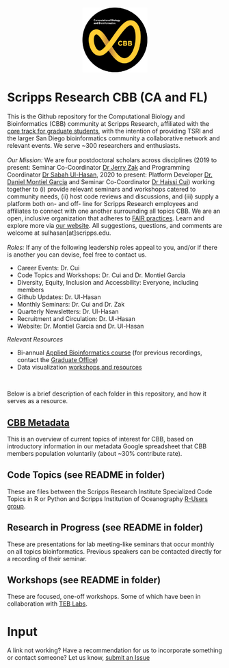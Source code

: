 <p align="center">
  <img src="https://raw.githubusercontent.com/SuLab/TSRI-CBB/main/Images/CBB-logo.png" width="30%">
</p>

# Scripps Research CBB (CA and FL)
This is the Github repository for the Computational Biology and Bioinformatics (CBB) community at Scripps Research, affiliated with the [core track for graduate students](https://education.scripps.edu/graduate/doctoral-program/customizable-curriculum/stbio400-440.html), with the intention of providing TSRI and the larger San Diego bioinformatics community a collaborative network and relevant events. We serve ~300 researchers and enthusiasts.
<br><br>
*Our Mission:* We are four postdoctoral scholars across disciplines (2019 to present: Seminar Co-Coordinator [Dr Jerry Zak](https://github.com/trebbiano) and Programming Coordinator [Dr Sabah Ul-Hasan](https://github.com/sabahzero), 2020 to present: Platform Developer [Dr. Daniel Montiel Garcia](https://github.com/viperdb) and Seminar Co-Coordinator [Dr Haissi Cui](https://github.com/Haissi)) working together to (i) provide relevant seminars and workshops catered to community needs, (ii) host code reviews and discussions, and (iii) supply a platform both on- and off- line for Scripps Research employees and affiliates to connect with one another surrounding all topics CBB. We are an open, inclusive organization that adheres to [FAIR practices](https://www.go-fair.org/fair-principles/). Learn and explore more via [our website](http://viperdb.scripps.edu/cbb/#home). All suggestions, questions, and comments are welcome at sulhasan[at]scripps.edu.
<br><br>
*Roles:* If any of the following leadership roles appeal to you, and/or if there is another you can devise, feel free to contact us.
- Career Events: Dr. Cui
- Code Topics and Workshops: Dr. Cui and Dr. Montiel Garcia 
- Diversity, Equity, Inclusion and Accessbility: Everyone, including members 
- Github Updates: Dr. Ul-Hasan
- Monthly Seminars: Dr. Cui and Dr. Zak
- Quarterly Newsletters: Dr. Ul-Hasan
- Recruitment and Circulation: Dr. Ul-Hasan
- Website: Dr. Montiel Garcia and Dr. Ul-Hasan

*Relevant Resources*<br>
- Bi-annual [Applied Bioinformatics course](https://github.com/SuLab/Applied-Bioinformatics) (for previous recordings, contact the [Graduate Office](https://education.scripps.edu/about/contact/))
- Data visualization [workshops and resources](https://sabahzero.github.io/dataviz/workshops)
<br>

Below is a brief description of each folder in this repository, and how it serves as a resource. 

## [CBB Metadata](https://github.com/SuLab/TSRI-CBB/tree/main/CBB-Metadata)
This is an overview of current topics of interest for CBB, based on introductory information in our metadata Google spreadsheet that CBB members population voluntarily (about ~30% contribute rate).

## Code Topics (see README in folder)
These are files between the Scripps Research Institute Specialized Code Topics in R or Python and Scripps Institution of Oceanography [R-Users group](https://github.com/Open-Data-Science-at-SIO/R-Users-Presentations).

## Research in Progress (see README in folder)
These are presentations for lab meeting-like seminars that occur monthly on all topics bioinformatics. Previous speakers can be contacted directly for a recording of their seminar.

## Workshops (see README in folder)
These are focused, one-off workshops. Some of which have been in collaboration with [TEB Labs](https://github.com/Tebs-Lab).

# Input
A link not working? Have a recommendation for us to incorporate something or contact someone? Let us know, [submit an Issue](https://github.com/SuLab/TSRI-CBB/issues)
